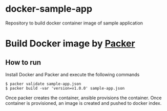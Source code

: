 # docker-sample-app
Repository to build docker container image of sample application

# Build Docker image by [Packer](http://www.packer.io/)

## How to run

Install Docker and Packer and execute the following commands

```
$ packer validate sample-app.json
$ packer build -var 'version=v1.0.0' sample-app.json
```
Once packer creates the container, ansible provisions the container. Once container is provisioned, an image is created and pushed to docker index.
